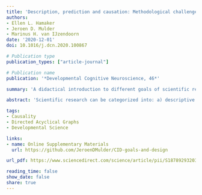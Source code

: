 ```yaml
---
title: 'Description, prediction and causation: Methodological challenges of studying child and adolescent development'
authors:
- Ellen L. Hamaker
- Jeroen D. Mulder
- Marinus H. van IJzendoorn
date: '2020-12-01'
doi: 10.1016/j.dcn.2020.100867

# Publication type
publication_types: ["article-journal"]

# Publication name
publication: '*Developmental Cognitive Neuroscience, 46*'

summary: 'A didactical introduction to different goals of scientific research, and how these relate to different research methods in terms of design, operationalization, modeling building and evaluation.'

abstract: 'Scientific research can be categorized into: a) descriptive research, with the main goal to summarize characteristics of a group (or person); b) predictive research, with the main goal to forecast future outcomes that can be used for screening, selection, or monitoring; and c) explanatory research, with the main goal to understand the underlying causal mechanism, which can then be used to develop interventions. Since each goal requires different research methods in terms of design, operationalization, model building and evaluation, it should form an important basis for decisions on how to set up and execute a study. To determine the extent to which developmental research is motivated by each goal and how this aligns with the research designs that are used, we evaluated 100 publications from the Consortium on Individual Development (CID). This analysis shows that the match between research goal and research design is not always optimal. We discuss alternative techniques, which are not yet part of the developmental scientist’s standard toolbox, but that may help bridge some of the lurking gaps that developmental scientists encounter between their research design and their research goal. These include unsupervised and supervised machine learning, directed acyclical graphs, Mendelian randomization, and target trials.'

tags: 
- Causality
- Directed Acyclical Graphs 
- Developmental Science

links:
- name: Online Supplementary Materials
  url: https://github.com/JeroenDMulder/CID-goals-and-design

url_pdf: https://www.sciencedirect.com/science/article/pii/S1878929320301171/pdfft?md5=e5e628b958a5ec6d8e4e957d2be8b3be&pid=1-s2.0-S1878929320301171-main.pdf

reading_time: false
show_date: false
share: true
---
```


